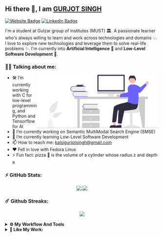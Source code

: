 ## Hi there 👋, I am [GURJOT SINGH](https://github.com/GSKPROCODER)
[![Website Badge](https://img.shields.io/badge/Website-3b5998?style=flat-square&logo=google-chrome&logoColor=white)](https://gurjotsinghkalsi.tech)
[![Linkedin Badge](https://img.shields.io/badge/-LinkedIn-0e76a8?style=flat-square&logo=Linkedin&logoColor=white)](https://www.linkedin.com/in/zyrvontek)

I'm a student at Gulzar group of institutes (MUST) 🏛. A passionate learner who's always willing to learn and work across technologies and domains 💡. I love to explore new technologies and leverage them to solve real-life problems ✨. I'm currently into **Artificial Intelligence** 🤖 and **Low-Level Software Development** 🔗.

### 👨‍💻 Talking about me:
<img align="right" width="400" alt="" src="https://github.com/Ahmedsaed/Ahmedsaed/blob/main/undraw_hello_re_3evm.svg" />

- 🛠 I’m currently working with C for low-level programming, and Python and Tensorflow for AI
- 🔭 I’m currently working on Semantic MultiModal Search Engine (SMSE)
- 🌱 I’m currently learning Low-Level Software Development
- 📫 How to reach me: kalsigurjotsingh@gmail.com
- ❤️ Fell in love with Fedora Linux
- ⚡ Fun fact: pizza 🍕 is the volume of a cylinder whose radius z and depth a

### ⚡ GitHub Stats:

<div align="center">
<a href="https://github.com/GSKPROCODER">
  <img align="center" height="130em" src="github_stats_image.svg" />
</a>
<a href="https://github.com/GSKPROCODER">
  <img align="center" height="130em" src="github_languages_image.svg" />
</a>
</div>

### ☄️ Github Streaks:
<div align="center">
	<a href="https://github.com/GSKPROCODER">
	  <img align="center" height="150em" src="github_streak_image.svg" />
	</a>
</div>

<br/>

<details>	
  <br />
  <summary><b>⚙️ My Workflow And Tools</b></summary>
  	<ul>
  	  <li><b>OS:</b> Fedora Linux </li>
	    <li><b>Laptop: </b> Lenovo (i5)</li>
	    <li><b>PC: </b> Intel Core I5, 16GB Ram, GTX 1050ti </li>
  	  <li><b>Browser: </b> Zen </li>
	    <li><b>Terminal: </b> ZSH </li>
	    <li><b>Code Editor:</b> VSCode </li>
	  </ul>	
</details>

<details>	
  <br/>
  <summary><b>🤝 Like My Work:</b></summary>
  <a href="https://buymeacoffee.com/gurjotgaga2" target="_blank"><img src="https://cdn.buymeacoffee.com/buttons/v2/default-yellow.png" alt="Buy Me A Coffee" height="60px" width="217px" >
  </a>
</details>
